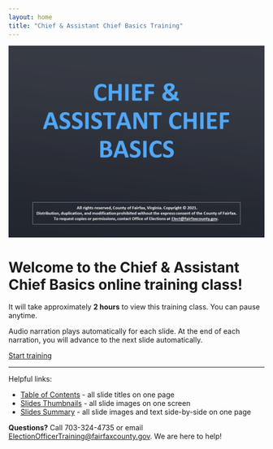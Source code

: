 ```yaml
---
layout: home
title: "Chief & Assistant Chief Basics Training"
---
```


<!-- <img class="hero-image" src="{{ site.url }}{{ site.baseurl }}/assets/img/cap-returned-ballot-check-in-001.png"> -->

<a href="./slides/001"><img class="hero-image" src="./images/001.png"></a>

# Welcome to the **Chief & Assistant Chief Basics** online training class!

It will take approximately **2 hours** to view this training class. You can pause anytime.

Audio narration plays automatically for each slide. At the end of each narration, you will advance to the next slide automatically.

<div>
<a class="homepage-button" href="./slides/001">Start training</a>
</div>

---

Helpful links:

* [Table of Contents](./toc) - all slide titles on one page
* [Slides Thumbnails](./thumbnails) - all slide images on one screen
* [Slides Summary](./summary) - all slide images and text side-by-side on one page

**Questions?** Call 703-324-4735 or email ElectionOfficerTraining@fairfaxcounty.gov. We are here to help!
